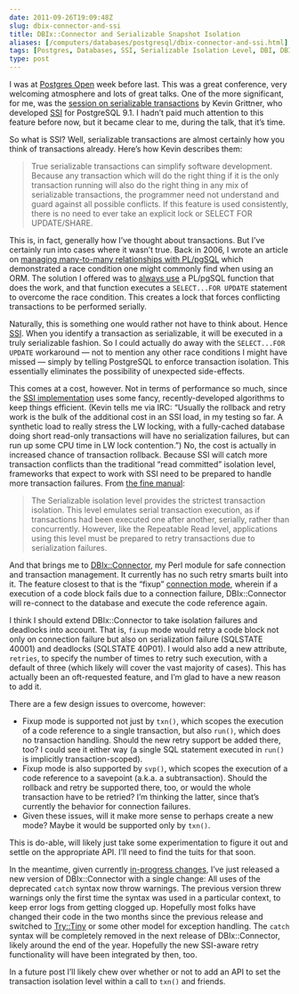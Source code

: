 ```yaml
--- 
date: 2011-09-26T19:09:48Z
slug: dbix-connector-and-ssi
title: DBIx::Connector and Serializable Snapshot Isolation
aliases: [/computers/databases/postgresql/dbix-connector-and-ssi.html]
tags: [Postgres, Databases, SSI, Serializable Isolation Level, DBI, DBIx::Connector, Perl]
type: post
---
```


I was at [Postgres Open] week before last. This was a great conference, very
welcoming atmosphere and lots of great talks. One of the more significant, for
me, was the [session on serializable transactions] by Kevin Grittner, who
developed [SSI] for PostgreSQL 9.1. I hadn’t paid much attention to this feature
before now, but it became clear to me, during the talk, that it’s time.

So what is SSI? Well, serializable transactions are almost certainly how you
think of transactions already. Here’s how Kevin describes them:

> True serializable transactions can simplify software development. Because any
> transaction which will do the right thing if it is the only transaction
> running will also do the right thing in any mix of serializable transactions,
> the programmer need not understand and guard against all possible conflicts.
> If this feature is used consistently, there is no need to ever take an
> explicit lock or SELECT FOR UPDATE/SHARE.

This is, in fact, generally how I’ve thought about transactions. But I’ve
certainly run into cases where it wasn’t true. Back in 2006, I wrote an article
on [managing many-to-many relationships with PL/pgSQL] which demonstrated a race
condition one might commonly find when using an ORM. The solution I offered was
to [always use] a PL/pgSQL function that does the work, and that function
executes a `SELECT...FOR UPDATE` statement to overcome the race condition. This
creates a lock that forces conflicting transactions to be performed serially.

Naturally, this is something one would rather not have to think about. Hence
[SSI]. When you identify a transaction as serializable, it will be executed in a
truly serializable fashion. So I could actually do away with the
`SELECT...FOR UPDATE` workaround — not to mention any other race conditions I
might have missed — simply by telling PostgreSQL to enforce transaction
isolation. This essentially eliminates the possibility of unexpected
side-effects.

This comes at a cost, however. Not in terms of performance so much, since the
[SSI implementation] uses some fancy, recently-developed algorithms to keep
things efficient. (Kevin tells me via IRC: “Usually the rollback and retry work
is the bulk of the additional cost in an SSI load, in my testing so far. A
synthetic load to really stress the LW locking, with a fully-cached database
doing short read-only transactions will have no serialization failures, but can
run up some CPU time in LW lock contention.”) No, the cost is actually in
increased chance of transaction rollback. Because SSI will catch more
transaction conflicts than the traditional “read committed” isolation level,
frameworks that expect to work with SSI need to be prepared to handle more
transaction failures. From [the fine manual][]:

> The Serializable isolation level provides the strictest transaction isolation.
> This level emulates serial transaction execution, as if transactions had been
> executed one after another, serially, rather than concurrently. However, like
> the Repeatable Read level, applications using this level must be prepared to
> retry transactions due to serialization failures.

And that brings me to [DBIx::Connector], my Perl module for safe connection and
transaction management. It currently has no such retry smarts built into it. The
feature closest to that is the “fixup” [connection mode], wherein if a execution
of a code block fails due to a connection failure, DBIx::Connector will
re-connect to the database and execute the code reference again.

I think I should extend DBIx::Connector to take isolation failures and deadlocks
into account. That is, `fixup` mode would retry a code block not only on
connection failure but also on serialization failure (SQLSTATE 40001) and
deadlocks (SQLSTATE 40P01). I would also add a new attribute, `retries`, to
specify the number of times to retry such execution, with a default of three
(which likely will cover the vast majority of cases). This has actually been an
oft-requested feature, and I’m glad to have a new reason to add it.

There are a few design issues to overcome, however:

-   Fixup mode is supported not just by `txn()`, which scopes the execution of a
    code reference to a single transaction, but also `run()`, which does no
    transaction handling. Should the new retry support be added there, too? I
    could see it either way (a single SQL statement executed in `run()` is
    implicitly transaction-scoped).
-   Fixup mode is also supported by `svp()`, which scopes the execution of a
    code reference to a savepoint (a.k.a. a subtransaction). Should the rollback
    and retry be supported there, too, or would the whole transaction have to be
    retried? I’m thinking the latter, since that’s currently the behavior for
    connection failures.
-   Given these issues, will it make more sense to perhaps create a new mode?
    Maybe it would be supported only by `txn()`.

This is do-able, will likely just take some experimentation to figure it out and
settle on the appropriate API. I’ll need to find the tuits for that soon.

In the meantime, given currently [in-progress changes], I’ve just released a new
version of DBIx::Connector with a single change: All uses of the deprecated
`catch` syntax now throw warnings. The previous version threw warnings only the
first time the syntax was used in a particular context, to keep error logs from
getting clogged up. Hopefully most folks have changed their code in the two
months since the previous release and switched to [Try::Tiny] or some other
model for exception handling. The `catch` syntax will be completely removed in
the next release of DBIx::Connector, likely around the end of the year.
Hopefully the new SSI-aware retry functionality will have been integrated by
then, too.

In a future post I’ll likely chew over whether or not to add an API to set the
transaction isolation level within a call to `txn()` and friends.

  [Postgres Open]: http://postgresopen.org/
  [session on serializable transactions]: http://postgresopen.org/2011/schedule/presentations/61/
  [SSI]: http://wiki.postgresql.org/wiki/SSI
  [managing many-to-many relationships with PL/pgSQL]: http://onlamp.com/pub/a/onlamp/2006/06/29/many-to-many-with-plpgsql.html
  [always use]: http://oreilly.com/pub/a/databases/2006/09/07/plpgsql-batch-updates.html?page=5
    "Batch Updates with PL/pgSQL (p.5)"
  [SSI implementation]: http://wiki.postgresql.org/wiki/Serializable
  [the fine manual]: http://www.postgresql.org/docs/current/static/transaction-iso.html#XACT-SERIALIZABLE
  [DBIx::Connector]: https://metacpan.org/module/DBIx::Connector
  [connection mode]: https://metacpan.org/module/DBIx::Connector#Connection-Modes
  [in-progress changes]: /computers/programming/perl/modules/dbix-connector-catch.html
  [Try::Tiny]: https://metacpan.org/module/Try::Tiny
